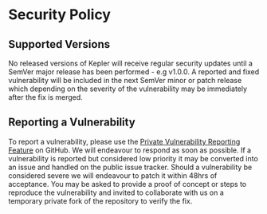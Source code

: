 # Security Policy

## Supported Versions

No released versions of Kepler will receive regular security updates until a
SemVer major release has been performed - e.g v1.0.0. A reported and fixed
vulnerability will be included in the next SemVer minor or patch release
which depending on the severity of the vulnerability may be immediately
after the fix is merged.

## Reporting a Vulnerability

To report a vulnerability, please use the [Private Vulnerability Reporting Feature]
on GitHub. We will endeavour to respond as soon as possible. If a
vulnerability is reported but considered low priority it may be converted into
an issue and handled on the public issue tracker. Should a vulnerability be
considered severe we will endeavour to patch it within 48hrs of acceptance.
You may be asked to provide a proof of concept or steps to reproduce the
vulnerability and invited to collaborate with us on a temporary private fork
of the repository to verify the fix.

[Private Vulnerability Reporting Feature]: https://docs.github.com/en/code-security/security-advisories/guidance-on-reporting-and-writing/privately-reporting-a-security-vulnerability
